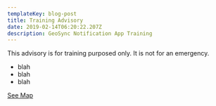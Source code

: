 ```yaml
---
templateKey: blog-post
title: Training Advisory
date: 2019-02-14T06:20:22.207Z
description: GeoSync Notification App Training
---
```

This advisory is for training purposed only. It is not for an emergency.

* blah
* blah
* blah

[See Map](https://wmu.geosync.cloud/map/?layer=Advisory&feature=2)
